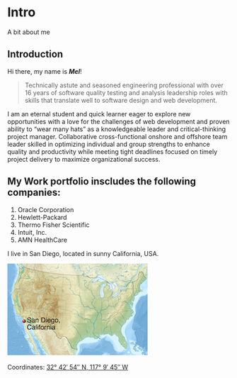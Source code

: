 # Intro
A bit about me

## Introduction  

Hi there, my name is _**Mel**_!


> Technically astute and seasoned engineering professional with over 16 years of software quality testing and analysis leadership roles with skills that translate well to software design and web development. 

I am an eternal student and quick learner eager to explore new opportunities with a love for the challenges of web development and proven ability to “wear many hats” as a knowledgeable leader and critical-thinking project manager. Collaborative cross-functional onshore and offshore team leader skilled in optimizing individual and group strengths to enhance quality and productivity while meeting tight deadlines focused on timely project delivery to maximize organizational success.  

## My Work portfolio inscludes the following companies:
1. Oracle Corporation
1. Hewlett-Packard
1. Thermo Fisher Scientific
1. Intuit, Inc.
1. AMN HealthCare




I live in San Diego, located in sunny California, USA.  

![San Diego](https://github.com/MelindaHasselbring/resume/blob/master/assets/images/sd4.png) 

Coordinates: [32° 42′ 54″ N, 117° 9′ 45″ W](https://tools.wmflabs.org/geohack/geohack.php?pagename=San_Diego&params=32_42_54_N_117_09_45_W_region:US-CA_type:city(1307402))
